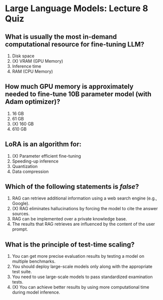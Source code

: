 # Large Language Models: Lecture 8 Quiz

## What is usually the most in-demand computational resource for fine-tuning LLM?
1. Disk space
2. (X) VRAM (GPU Memory)
3. Inference time
4. RAM (CPU Memory)

## How much GPU memory is approximately needed to fine-tune 10B parameter model (with Adam optimizer)?
1. 16 GB
2. 61 GB
3. (X) 160 GB
4. 610 GB

## LoRA is an algorithm for:
1. (X) Parameter efficient fine-tuning
2. Speeding-up inference
3. Quantization
4. Data compression

## Which of the following statements is *false*?
1. RAG can retrieve additional information using a web search engine (e.g., Google).
2. (X) RAG eliminates hallucinations by forcing the model to cite the answer sources.
3. RAG can be implemented over a private knowledge base.
4. The results that RAG retrieves are influenced by the content of the user prompt.

## What is the principle of test-time scaling?
1. You can get more precise evaluation results by testing a model on multiple benchmarks.
2. You should deploy large-scale models only along with the appropriate test suite.
3. You need to use large-scale models to pass standardized examination tests.
4. (X) You can achieve better results by using more computational time during model inference.
